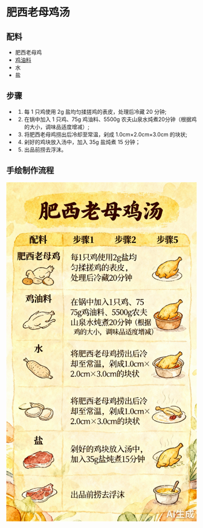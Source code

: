 # 肥西老母鸡汤

## 配料
- 肥西老母鸡
- [鸡油料](/配料/鸡油料.md)
- 水
- 盐

## 步骤
- 1. 每 1 只鸡使用 2g 盐均匀揉搓鸡的表皮，处理后冷藏 20 分钟;
- 2. 在锅中加入 1 只鸡、75g 鸡油料、5500g 农夫山泉水炖煮20分钟（根据鸡的大小，调味品适度增减）;
- 3. 将肥西老母鸡捞出后冷却至常温，剁成 1.0cm×2.0cm×3.0cm 的块状;
- 4. 剁好的鸡块放入汤中，加入 35g 盐炖煮 15 分钟；
- 5. 出品前捞去浮沫。

## 手绘制作流程

![手绘制作流程](../images/汤/肥西老母鸡汤（单品）.jpg)
